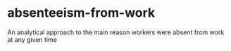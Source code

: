 # absenteeism-from-work
An analytical approach to the main reason workers were absent from work at any given time

